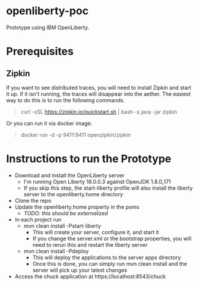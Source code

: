 # openliberty-poc
Prototype using IBM OpenLiberty.

# Prerequisites

## Zipkin
If you want to see distributed traces, you will need to install Zipkin and start it up.  If it isn't running, the traces will disappear into the aether.  The easiest way to do this is to run the following commands.

> curl -sSL https://zipkin.io/quickstart.sh | bash -s
> java -jar zipkin

Or you can run it via docker image:
> docker run -d -p 9411:9411 openzipkin/zipkin

# Instructions to run the Prototype
- Download and install the OpenLiberty server
  - I'm running Open Liberty 18.0.0.3 against OpenJDK 1.8.0_171
  - If you skip this step, the start-liberty profile will also install the liberty server to the openliberty.home directory
- Clone the repo
- Update the openliberty.home property in the poms
  - _TODO: this should be externalized_
- In each project run
  - mvn clean install -Pstart-liberty
    - This will create your server, configure it, and start it
    - If you change the server.xml or the bootstrap properties, you will need to rerun this and restart the liberty server
  - mvn clean install -Pdeploy
    - This will deploy the applications to the server apps directory
    - Once this is done, you can simply run mvn clean install and the server will pick up your latest changes
- Access the chuck application at https://localhost:8543/chuck
